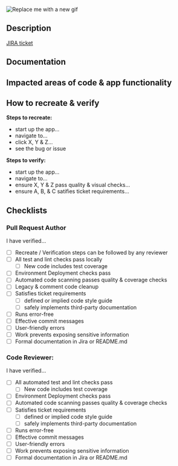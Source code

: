![Replace me with a new gif](https://media.giphy.com/media/n3p6JiIG0TzCU/giphy-downsized.gif)

## Description

[//]: # 'Replace "JIRA-ISSUE" in the link below with the Jira Task ex: DN-000'

[JIRA ticket](https://designaroni.atlassian.net/browse/JIRA-ISSUE)

[//]: # "What changes are made in the pull request? minor, major & chore or cleanup tasks..."

## Documentation

[//]: # "Provide links to in-house documentation for this work or any third party documentation used"

## Impacted areas of code & app functionality

[//]: # "Describe impacted areas and areas affected by this change."

## How to recreate & verify

[//]: # "Nuerotically list steps needed to recreate the issue. Seperately list steps to verify the fix or verify that all require changes satisfy the ticket requirements."

**Steps to recreate:**

- start up the app...
- navigate to...
- click X, Y & Z...
- see the bug or issue

**Steps to verify:**

- start up the app...
- navigate to...
- ensure X, Y & Z pass quality & visual checks...
- ensure A, B, & C satifies ticket requirements...

## Checklists

### Pull Request Author

I have verified...

- [ ] Recreate / Verification steps can be followed by any reviewer
- [ ] All test and lint checks pass locally
  - [ ] New code includes test coverage
- [ ] Environment Deployment checks pass
- [ ] Automated code scanning passes quality & coverage checks
- [ ] Legacy & comment code cleanup
- [ ] Satisfies ticket requirements
  - [ ] defined or implied code style guide
  - [ ] safely implements third-party documentation
- [ ] Runs error-free
- [ ] Effective commit messages
- [ ] User-friendly errors
- [ ] Work prevents exposing sensitive information
- [ ] Formal documentation in Jira or README.md

### Code Reviewer:

I have verified...

- [ ] All automated test and lint checks pass
  - [ ] New code includes test coverage
- [ ] Environment Deployment checks pass
- [ ] Automated code scanning passes quality & coverage checks
- [ ] Satisfies ticket requirements
  - [ ] defined or implied code style guide
  - [ ] safely implements third-party documentation
- [ ] Runs error-free
- [ ] Effective commit messages
- [ ] User-friendly errors
- [ ] Work prevents exposing sensitive information
- [ ] Formal documentation in Jira or README.md
